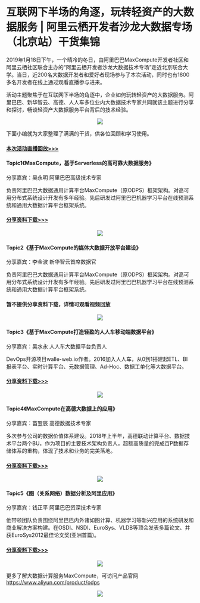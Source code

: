 # 互联网下半场的角逐，玩转轻资产的大数据服务 | 阿里云栖开发者沙龙大数据专场（北京站）干货集锦
2019年1月18日下午，一个晴冷的冬日，由阿里巴巴MaxCompute开发者社区和阿里云栖社区联合主办的“阿里云栖开发者沙龙大数据技术专场”走近北京联合大学。当日，近200名大数据开发者和爱好者现场参与了本次活动，同时也有1800多名开发者在线上通过观看直播参与进来。

活动主题聚焦于在互联网下半场的角逐中，企业如何玩转轻资产的大数据服务。阿里巴巴、新华智云、高德、人人车多位业内大数据技术专家共同就该主题进行分享和探讨，畅谈轻资产大数据服务平台背后的技术经验。

<div style="text-align:center" align="center">
<img src="/images/沙龙大数据专场1.png" align="center" />
</div>

下面小编就为大家整理了满满的干货，供各位回顾和学习使用。

<h4><a href="https://yq.aliyun.com/live/796?spm=a2c4e.11153940.blogcont688480.5.30d965346OTQIu">本次活动直播回放>>></a></h4>

<h4>Topic1《MaxCompute，基于Serverless的高可靠大数据服务》 </h4>

分享嘉宾：吴永明 阿里巴巴高级技术专家

负责阿里巴巴大数据通用计算平台MaxCompute（原ODPS）框架架构。对高可用分布式系统设计开发有多年经验。先后研发过阿里巴巴机器学习平台在线预测系统和通用大数据计算平台框架系统。

<h4><a href="https://yq.aliyun.com/download/3293?spm=a2c4e.11153940.blogcont688480.6.30d965341fdsqG">分享资料下载>>></a></h4>
<div style="text-align:center" align="center">
<img src="/images/沙龙大数据专场2.png" align="center" />
</div>


<h4>Topic2《基于MaxCompute的媒体大数据开放平台建设》 </h4>

分享嘉宾：李金波 新华智云首席数据官

负责阿里巴巴大数据通用计算平台MaxCompute（原ODPS）框架架构。对高可用分布式系统设计开发有多年经验。先后研发过阿里巴巴机器学习平台在线预测系统和通用大数据计算平台框架系统。

<h4>暂不提供分享资料下载，详情可观看视频回放</h4>
<div style="text-align:center" align="center">
<img src="/images/沙龙大数据专场3.png" align="center" />
</div>


<h4>Topic3《基于MaxCompute打造轻盈的人人车移动端数据平台》 </h4>

分享嘉宾：吴水永 人人车大数据平台负责人

DevOps开源项目walle-web.io作者。2016加入人人车，从0到1搭建起ETL、BI 报表平台、实时计算平台、元数据管理、Ad-Hoc、数据工单化等大数据平台。

<h4><a href="https://yq.aliyun.com/download/3297?spm=a2c4e.11153940.blogcont688480.7.30d965346QFy8J">分享资料下载>>></a></h4>
<div style="text-align:center" align="center">
<img src="/images/沙龙大数据专场4.png" align="center" />
</div>


<h4>Topic4《MaxCompute在高德大数据上的应用》</h4> 

分享嘉宾：苗翌辰 高德数据技术专家

多次参与公司的数据价值体系建设。2018年上半年，高德联动计算平台、数据技术平台两个BU，作为项目的主要技术架构负责人，超额高质量的完成百P数据存储体系的重构，体现了技术和业务的完美落地。

<h4><a href="https://yq.aliyun.com/download/3298?spm=a2c4e.11153940.blogcont688480.8.30d96534e0G4dj">分享资料下载>>></a></h4>
<div style="text-align:center" align="center">
<img src="/images/沙龙大数据专场5.png" align="center" />
</div>


<h4>Topic5《图（关系网络）数据分析及阿里应用》 </h4>

分享嘉宾：钱正平 阿里巴巴资深技术专家

他带领团队负责围绕阿里巴巴内外诸如图计算、机器学习等新兴应用的系统研发和商业解决方案构建。在OSDI、NSDI、EuroSys、VLDB等顶会发表多篇论文、并获EuroSys2012最佳论文奖(亚洲首篇)。

<h4><a href="https://yq.aliyun.com/download/3299?spm=a2c4e.11153940.blogcont688480.9.30d96534314u9u">分享资料下载>>></a></h4>
<div style="text-align:center" align="center">
<img src="/images/沙龙大数据专场6.png" align="center" />
</div>


更多了解大数据计算服务MaxCompute，可访问产品官网 https://www.aliyun.com/product/odps

<div style="text-align:center" align="center">
<img src="/images/沙龙大数据专场7.png" align="center" />
</div>
